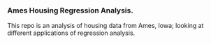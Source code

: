 ### Ames Housing Regression Analysis.

This repo is an analysis of housing data from Ames, Iowa; looking at different applications of regression analysis. 
